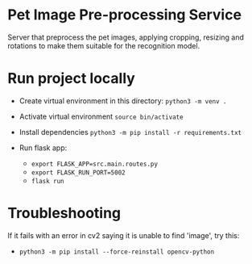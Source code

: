 # Pet Image Pre-processing Service
Server that preprocess the pet images, applying cropping, resizing and rotations to make them suitable for the recognition model.

# Run project locally

- Create virtual environment in this directory:
    `python3 -m venv .`
- Activate virtual environment
    `source bin/activate`
- Install dependencies
    `python3 -m pip install -r requirements.txt`

- Run flask app:
    - `export FLASK_APP=src.main.routes.py`
    - `export FLASK_RUN_PORT=5002`
    - `flask run`

# Troubleshooting

If it fails with an error in cv2 saying it is unable to find 'image', try this:

- `python3 -m pip install --force-reinstall opencv-python`